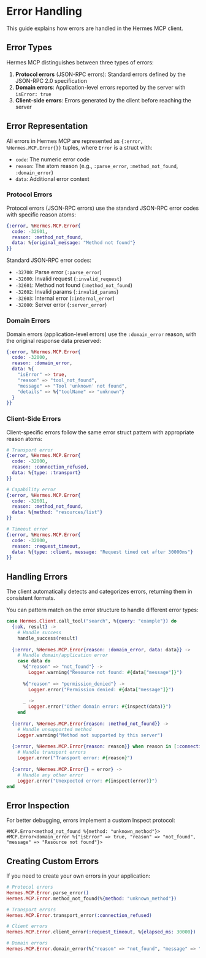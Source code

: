 # Error Handling

This guide explains how errors are handled in the Hermes MCP client.

## Error Types

Hermes MCP distinguishes between three types of errors:

1. **Protocol errors** (JSON-RPC errors): Standard errors defined by the JSON-RPC 2.0 specification
2. **Domain errors**: Application-level errors reported by the server with `isError: true`
3. **Client-side errors**: Errors generated by the client before reaching the server

## Error Representation

All errors in Hermes MCP are represented as `{:error, %Hermes.MCP.Error{}}` tuples, where `Error` is a struct with:

- `code`: The numeric error code
- `reason`: The atom reason (e.g., `:parse_error`, `:method_not_found`, `:domain_error`)
- `data`: Additional error context

### Protocol Errors

Protocol errors (JSON-RPC errors) use the standard JSON-RPC error codes with specific reason atoms:

```elixir
{:error, %Hermes.MCP.Error{
  code: -32601,
  reason: :method_not_found,
  data: %{original_message: "Method not found"}
}}
```

Standard JSON-RPC error codes:
- `-32700`: Parse error (`:parse_error`)
- `-32600`: Invalid request (`:invalid_request`)
- `-32601`: Method not found (`:method_not_found`)
- `-32602`: Invalid params (`:invalid_params`)
- `-32603`: Internal error (`:internal_error`)
- `-32000`: Server error (`:server_error`)

### Domain Errors

Domain errors (application-level errors) use the `:domain_error` reason, with the original response data preserved:

```elixir
{:error, %Hermes.MCP.Error{
  code: -32000,
  reason: :domain_error,
  data: %{
    "isError" => true,
    "reason" => "tool_not_found",
    "message" => "Tool 'unknown' not found",
    "details" => %{"toolName" => "unknown"}
  }
}}
```

### Client-Side Errors

Client-specific errors follow the same error struct pattern with appropriate reason atoms:

```elixir
# Transport error
{:error, %Hermes.MCP.Error{
  code: -32000,
  reason: :connection_refused,  
  data: %{type: :transport}
}}

# Capability error
{:error, %Hermes.MCP.Error{
  code: -32601,
  reason: :method_not_found,
  data: %{method: "resources/list"}
}}

# Timeout error
{:error, %Hermes.MCP.Error{
  code: -32000, 
  reason: :request_timeout, 
  data: %{type: :client, message: "Request timed out after 30000ms"}
}}
```

## Handling Errors

The client automatically detects and categorizes errors, returning them in consistent formats.

You can pattern match on the error structure to handle different error types:

```elixir
case Hermes.Client.call_tool("search", %{query: "example"}) do
  {:ok, result} ->
    # Handle success
    handle_success(result)
    
  {:error, %Hermes.MCP.Error{reason: :domain_error, data: data}} ->
    # Handle domain/application error
    case data do
      %{"reason" => "not_found"} -> 
        Logger.warning("Resource not found: #{data["message"]}")
      
      %{"reason" => "permission_denied"} ->
        Logger.error("Permission denied: #{data["message"]}")
        
      _ ->
        Logger.error("Other domain error: #{inspect(data)}")
    end
    
  {:error, %Hermes.MCP.Error{reason: :method_not_found}} ->
    # Handle unsupported method
    Logger.warning("Method not supported by this server")
    
  {:error, %Hermes.MCP.Error{reason: reason}} when reason in [:connection_refused, :timeout] ->
    # Handle transport errors
    Logger.error("Transport error: #{reason}")
    
  {:error, %Hermes.MCP.Error{} = error} ->
    # Handle any other error
    Logger.error("Unexpected error: #{inspect(error)}")
end
```

## Error Inspection

For better debugging, errors implement a custom Inspect protocol:

```
#MCP.Error<method_not_found %{method: "unknown_method"}>
#MCP.Error<domain_error %{"isError" => true, "reason" => "not_found", "message" => "Resource not found"}>
```

## Creating Custom Errors

If you need to create your own errors in your application:

```elixir
# Protocol errors
Hermes.MCP.Error.parse_error()
Hermes.MCP.Error.method_not_found(%{method: "unknown_method"})

# Transport errors
Hermes.MCP.Error.transport_error(:connection_refused)

# Client errors
Hermes.MCP.Error.client_error(:request_timeout, %{elapsed_ms: 30000})

# Domain errors
Hermes.MCP.Error.domain_error(%{"reason" => "not_found", "message" => "Resource not found"})
```
